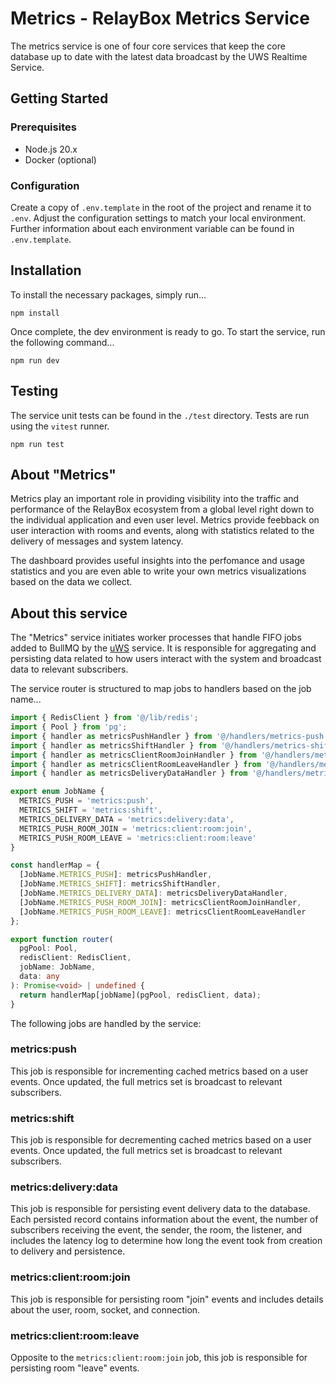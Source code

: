 # Metrics - RelayBox Metrics Service

The metrics service is one of four core services that keep the core database up to date with the latest data broadcast by the UWS Realtime Service.

## Getting Started

### Prerequisites

- Node.js 20.x
- Docker (optional)

### Configuration

Create a copy of `.env.template` in the root of the project and rename it to `.env`. Adjust the configuration settings to match your local environment. Further information about each environment variable can be found in `.env.template`.

## Installation

To install the necessary packages, simply run...

```
npm install
```

Once complete, the dev environment is ready to go. To start the service, run the following command...

```
npm run dev
```

## Testing

The service unit tests can be found in the `./test` directory. Tests are run using the `vitest` runner.

```
npm run test
```

## About "Metrics"

Metrics play an important role in providing visibility into the traffic and performance of the RelayBox ecosystem from a global level right down to the individual application and even user level. Metrics provide feebback on user interaction with rooms and events, along with statistics related to the delivery of messages and system latency.

The dashboard provides useful insights into the perfomance and usage statistics and you are even able to write your own metrics visualizations based on the data we collect.

## About this service

The "Metrics" service initiates worker processes that handle FIFO jobs added to BullMQ by the [uWS](https://github.com/relaybox/uws) service. It is responsible for aggregating and persisting data related to how users interact with the system and broadcast data to relevant subscribers.

The service router is structured to map jobs to handlers based on the job name...

```typescript
import { RedisClient } from '@/lib/redis';
import { Pool } from 'pg';
import { handler as metricsPushHandler } from '@/handlers/metrics-push';
import { handler as metricsShiftHandler } from '@/handlers/metrics-shift';
import { handler as metricsClientRoomJoinHandler } from '@/handlers/metrics-client-room-join';
import { handler as metricsClientRoomLeaveHandler } from '@/handlers/metrics-client-room-leave';
import { handler as metricsDeliveryDataHandler } from '@/handlers/metrics-delivery-data';

export enum JobName {
  METRICS_PUSH = 'metrics:push',
  METRICS_SHIFT = 'metrics:shift',
  METRICS_DELIVERY_DATA = 'metrics:delivery:data',
  METRICS_PUSH_ROOM_JOIN = 'metrics:client:room:join',
  METRICS_PUSH_ROOM_LEAVE = 'metrics:client:room:leave'
}

const handlerMap = {
  [JobName.METRICS_PUSH]: metricsPushHandler,
  [JobName.METRICS_SHIFT]: metricsShiftHandler,
  [JobName.METRICS_DELIVERY_DATA]: metricsDeliveryDataHandler,
  [JobName.METRICS_PUSH_ROOM_JOIN]: metricsClientRoomJoinHandler,
  [JobName.METRICS_PUSH_ROOM_LEAVE]: metricsClientRoomLeaveHandler
};

export function router(
  pgPool: Pool,
  redisClient: RedisClient,
  jobName: JobName,
  data: any
): Promise<void> | undefined {
  return handlerMap[jobName](pgPool, redisClient, data);
}
```

The following jobs are handled by the service:

### metrics:push

This job is responsible for incrementing cached metrics based on a user events. Once updated, the full metrics set is broadcast to relevant subscribers.

### metrics:shift

This job is responsible for decrementing cached metrics based on a user events. Once updated, the full metrics set is broadcast to relevant subscribers.

### metrics:delivery:data

This job is responsible for persisting event delivery data to the database. Each persisted record contains information about the event, the number of subscribers receiving the event, the sender, the room, the listener, and includes the latency log to determine how long the event took from creation to delivery and persistence.

### metrics:client:room:join

This job is responsible for persisting room "join" events and includes details about the user, room, socket, and connection.

### metrics:client:room:leave

Opposite to the `metrics:client:room:join` job, this job is responsible for persisting room "leave" events.
